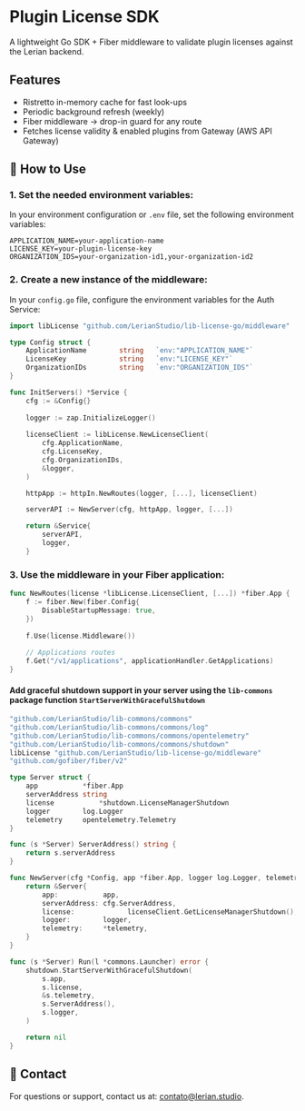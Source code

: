 # Plugin License SDK

A lightweight Go SDK + Fiber middleware to validate plugin licenses against the Lerian backend.

## Features

* Ristretto in-memory cache for fast look-ups
* Periodic background refresh (weekly)
* Fiber middleware → drop-in guard for any route
* Fetches license validity & enabled plugins from Gateway (AWS API Gateway)

## 🚀 How to Use

### 1. Set the needed environment variables:

In your environment configuration or `.env` file, set the following environment variables:

```dotenv
APPLICATION_NAME=your-application-name
LICENSE_KEY=your-plugin-license-key
ORGANIZATION_IDS=your-organization-id1,your-organization-id2
```

### 2. Create a new instance of the middleware:

In your `config.go` file, configure the environment variables for the Auth Service:

```go
import libLicense "github.com/LerianStudio/lib-license-go/middleware"

type Config struct {
    ApplicationName        string   `env:"APPLICATION_NAME"`
    LicenseKey             string   `env:"LICENSE_KEY"`
    OrganizationIDs        string   `env:"ORGANIZATION_IDS"`
}

func InitServers() *Service {
	cfg := &Config{}
	
	logger := zap.InitializeLogger()
	
	licenseClient := libLicense.NewLicenseClient(
		cfg.ApplicationName,
		cfg.LicenseKey,
		cfg.OrganizationIDs,
		&logger,
	)

	httpApp := httpIn.NewRoutes(logger, [...], licenseClient)

	serverAPI := NewServer(cfg, httpApp, logger, [...])

	return &Service{
		serverAPI,
		logger,
	}
```

### 3. Use the middleware in your Fiber application:

```go
func NewRoutes(license *libLicense.LicenseClient, [...]) *fiber.App {
    f := fiber.New(fiber.Config{
        DisableStartupMessage: true,
    })
    
    f.Use(license.Middleware())
    
    // Applications routes
    f.Get("/v1/applications", applicationHandler.GetApplications)
}
```

#### Add graceful shutdown support in your server using the `lib-commons` package function `StartServerWithGracefulShutdown`

```go
"github.com/LerianStudio/lib-commons/commons"
"github.com/LerianStudio/lib-commons/commons/log"
"github.com/LerianStudio/lib-commons/commons/opentelemetry"
"github.com/LerianStudio/lib-commons/commons/shutdown"
libLicense "github.com/LerianStudio/lib-license-go/middleware"
"github.com/gofiber/fiber/v2"

type Server struct {
	app           *fiber.App
	serverAddress string
	license			  *shutdown.LicenseManagerShutdown
	logger        log.Logger
	telemetry     opentelemetry.Telemetry
}

func (s *Server) ServerAddress() string {
	return s.serverAddress
}

func NewServer(cfg *Config, app *fiber.App, logger log.Logger, telemetry *opentelemetry.Telemetry, licenseClient *libLicense.LicenseClient) *Server {
	return &Server{
		app:           app,
		serverAddress: cfg.ServerAddress,
		license: 			 licenseClient.GetLicenseManagerShutdown(),
		logger:        logger,
		telemetry:     *telemetry,
	}
}

func (s *Server) Run(l *commons.Launcher) error {
	shutdown.StartServerWithGracefulShutdown(
		s.app,
		s.license,
		&s.telemetry,
		s.ServerAddress(),
		s.logger,
	)

	return nil
}
```

## 📧 Contact

For questions or support, contact us at: [contato@lerian.studio](mailto:contato@lerian.studio).
